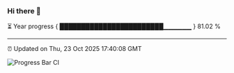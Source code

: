 ### Hi there 👋

⏳ Year progress { ████████████████████████▁▁▁▁▁▁ } 81.02 %

---

⏰ Updated on Thu, 23 Oct 2025 17:40:08 GMT

![Progress Bar CI](https://github.com/IshwaranRudhara/GIT-ACTION/workflows/Progress%20Bar%20CI/badge.svg)
